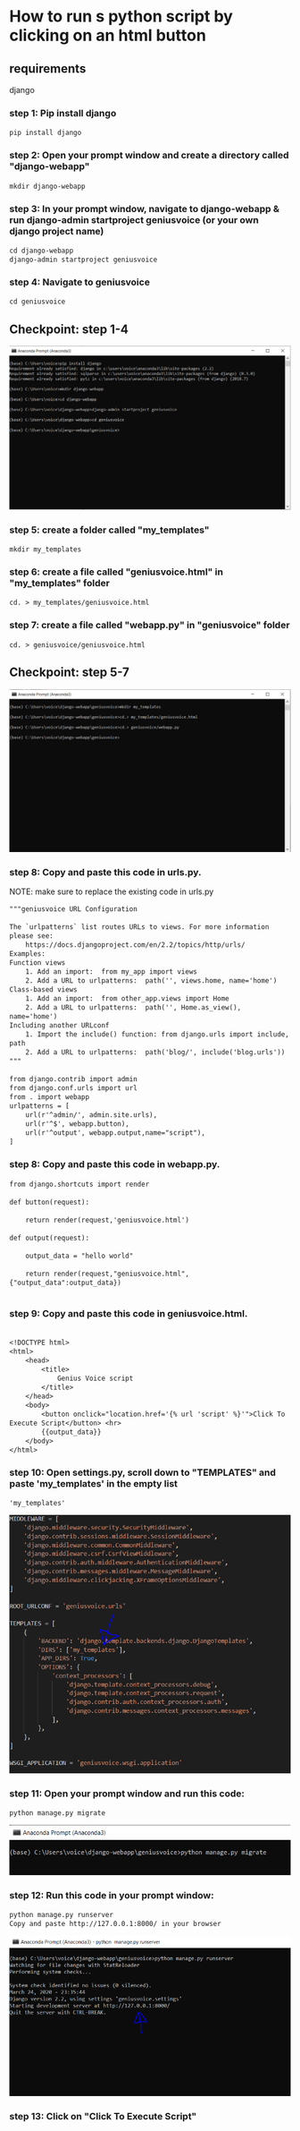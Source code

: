 # How to run s python script by clicking on an html button

## requirements 
django

### step 1: Pip install django
```
pip install django
```

### step 2: Open your prompt window and create a directory called "django-webapp"
```
mkdir django-webapp
```

### step 3: In your prompt window, navigate to django-webapp & run django-admin startproject geniusvoice (or your own django project name)
```
cd django-webapp
django-admin startproject geniusvoice
```

### step 4: Navigate to geniusvoice
```
cd geniusvoice
```

## Checkpoint: step 1-4

![](anaconda_prompt.PNG)


### step 5: create a folder called "my_templates"
```
mkdir my_templates
```

### step 6: create a file called "geniusvoice.html" in "my_templates" folder
```
cd. > my_templates/geniusvoice.html
```

### step 7: create a file called "webapp.py" in "geniusvoice" folder
```
cd. > geniusvoice/geniusvoice.html
```

## Checkpoint: step 5-7

![](anaconda_prompt_2.PNG)

### step 8: Copy and paste this code in urls.py. 

NOTE: make sure to replace the existing code in urls.py

```
"""geniusvoice URL Configuration

The `urlpatterns` list routes URLs to views. For more information please see:
    https://docs.djangoproject.com/en/2.2/topics/http/urls/
Examples:
Function views
    1. Add an import:  from my_app import views
    2. Add a URL to urlpatterns:  path('', views.home, name='home')
Class-based views
    1. Add an import:  from other_app.views import Home
    2. Add a URL to urlpatterns:  path('', Home.as_view(), name='home')
Including another URLconf
    1. Import the include() function: from django.urls import include, path
    2. Add a URL to urlpatterns:  path('blog/', include('blog.urls'))
"""

from django.contrib import admin
from django.conf.urls import url
from . import webapp
urlpatterns = [
    url(r'^admin/', admin.site.urls),
    url(r'^$', webapp.button),
    url(r'^output', webapp.output,name="script"),
]
```
### step 8: Copy and paste this code in webapp.py. 

```
from django.shortcuts import render

def button(request):

    return render(request,'geniusvoice.html')

def output(request):

    output_data = "hello world"
    
    return render(request,"geniusvoice.html",{"output_data":output_data})
    
```

### step 9: Copy and paste this code in geniusvoice.html. 
```

<!DOCTYPE html>
<html>
    <head>
        <title>
            Genius Voice script
        </title>
    </head>
    <body>
        <button onclick="location.href='{% url 'script' %}'">Click To Execute Script</button> <hr>
        {{output_data}}
    </body>
</html>
```

### step 10: Open settings.py, scroll down to "TEMPLATES" and paste 'my_templates' in the empty list

```
'my_templates'

```
![](settings_DIRS.PNG)

### step 11: Open your prompt window and run this code:

```
python manage.py migrate

```
![](anaconda_prompt_4.PNG)
### step 12: Run this code in your prompt window:

```
python manage.py runserver
Copy and paste http://127.0.0.1:8000/ in your browser
```
![](anaconda_prompt_5.PNG)

### step 13: Click on "Click To Execute Script"

